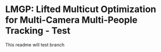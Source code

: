 # LMGP: Lifted Multicut Optimization for Multi-Camera Multi-People Tracking - Test

This readme will test branch
